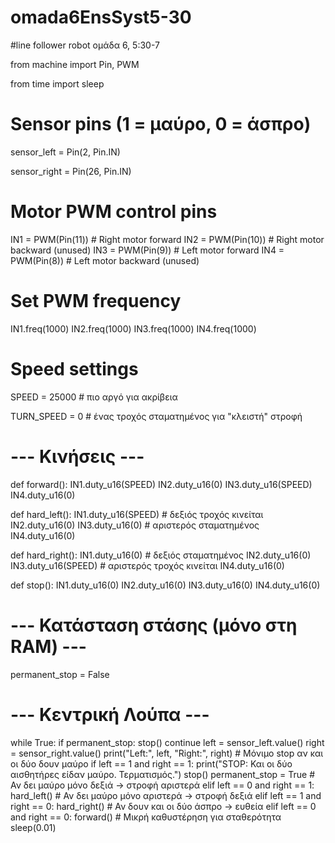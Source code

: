 # omada6EnsSyst5-30

#line follower robot ομάδα 6, 5:30-7

from machine import Pin, PWM

from time import sleep

# Sensor pins (1 = μαύρο, 0 = άσπρο)

sensor_left = Pin(2, Pin.IN)

sensor_right = Pin(26, Pin.IN)

# Motor PWM control pins
IN1 = PWM(Pin(11))  # Right motor forward
IN2 = PWM(Pin(10))  # Right motor backward (unused)
IN3 = PWM(Pin(9))   # Left motor forward
IN4 = PWM(Pin(8))   # Left motor backward (unused)

# Set PWM frequency
IN1.freq(1000)
IN2.freq(1000)
IN3.freq(1000)
IN4.freq(1000)

# Speed settings
SPEED = 25000       # πιο αργό για ακρίβεια

TURN_SPEED = 0      # ένας τροχός σταματημένος για "κλειστή" στροφή

# --- Κινήσεις ---
def forward():
    IN1.duty_u16(SPEED)
    IN2.duty_u16(0)
    IN3.duty_u16(SPEED)
    IN4.duty_u16(0)

def hard_left():
    IN1.duty_u16(SPEED)  # δεξιός τροχός κινείται
    IN2.duty_u16(0)
    IN3.duty_u16(0)      # αριστερός σταματημένος
    IN4.duty_u16(0)

def hard_right():
    IN1.duty_u16(0)      # δεξιός σταματημένος
    IN2.duty_u16(0)
    IN3.duty_u16(SPEED)  # αριστερός τροχός κινείται
    IN4.duty_u16(0)

def stop():
    IN1.duty_u16(0)
    IN2.duty_u16(0)
    IN3.duty_u16(0)
    IN4.duty_u16(0)

# --- Κατάσταση στάσης (μόνο στη RAM) ---
permanent_stop = False

# --- Κεντρική Λούπα ---
while True:
    if permanent_stop:
        stop()
        continue
    left = sensor_left.value()
    right = sensor_right.value()
    print("Left:", left, "Right:", right)
    # Μόνιμο stop αν και οι δύο δουν μαύρο 
    if left == 1 and right == 1:
        print("STOP: Και οι δύο αισθητήρες είδαν μαύρο. Τερματισμός.")
        stop()
        permanent_stop = True
    # Αν δει μαύρο μόνο δεξιά → στροφή αριστερά
    elif left == 0 and right == 1:
        hard_left()
    # Αν δει μαύρο μόνο αριστερά → στροφή δεξιά
    elif left == 1 and right == 0:
        hard_right()
    # Αν δουν και οι δύο άσπρο → ευθεία
    elif left == 0 and right == 0:
        forward()
    # Μικρή καθυστέρηση για σταθερότητα
    sleep(0.01)
    
